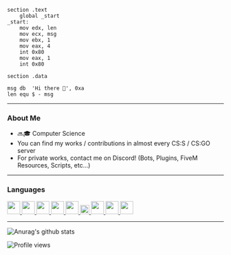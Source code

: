 ```assembly
section	.text
	global _start
_start:
	mov	edx, len
	mov	ecx, msg
	mov	ebx, 1
	mov	eax, 4
	int	0x80
	mov	eax, 1
	int	0x80

section	.data

msg	db	'Hi there 👋', 0xa
len	equ	$ - msg
```

---

### About Me

* 🔜🎓 Computer Science
* You can find my works / contributions in almost every CS:S / CS:GO server
* For private works, contact me on Discord! (Bots, Plugins, FiveM Resources, Scripts, etc...)

---

### Languages
<a href = "https://github.com/KillStr3aK"><img src = "https://upload.wikimedia.org/wikipedia/commons/1/18/ISO_C%2B%2B_Logo.svg" width = "30"> <img src = "https://upload.wikimedia.org/wikipedia/commons/0/0d/C_Sharp_wordmark.svg" width = "30"> <img src = "https://1.bp.blogspot.com/-fvbv9STbxrA/XS2C5q6q-gI/AAAAAAAAHtc/xcRKAakArcwKTo20DNuO05lq2L50nb7JACLcBGAs/s400/Pascal.jpg" width = "30"> <img src = "https://steamcdn-a.akamaihd.net/steamcommunity/public/images/avatars/d1/d12991a4f919417c846817232165db091c4a13c9_full.jpg" width = "30"> <img src = "https://upload.wikimedia.org/wikipedia/commons/6/61/HTML5_logo_and_wordmark.svg" width = "30"> <img src = "https://upload.wikimedia.org/wikipedia/commons/d/d5/CSS3_logo_and_wordmark.svg" width = "21"> <img src = "https://upload.wikimedia.org/wikipedia/commons/2/27/PHP-logo.svg" width = "30" height = "30"> <img src = "https://upload.wikimedia.org/wikipedia/commons/9/99/Unofficial_JavaScript_logo_2.svg" width = "30"> <img src = "https://nodejs.org/static/images/logos/nodejs-new-pantone-black.svg" width = "30" height = "30"></a>

---

![Anurag's github stats](https://github-readme-stats.vercel.app/api?username=KillStr3aK&show_icons=true&theme=radical)

![Profile views](https://gpvc.arturio.dev/KillStr3aK)
